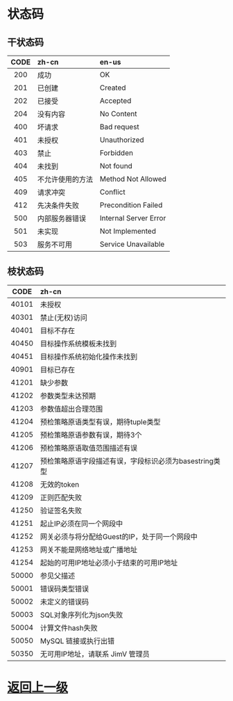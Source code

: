 # 状态码
## 干状态码
|CODE|zh-cn|en-us|
|:--:|:--|:--|
|200|成功|OK|
|201|已创建|Created|
|202|已接受|Accepted|
|204|没有内容|No Content|
|400|坏请求|Bad request|
|401|未授权|Unauthorized|
|403|禁止|Forbidden|
|404|未找到|Not found|
|405|不允许使用的方法|Method Not Allowed|
|409|请求冲突|Conflict|
|412|先决条件失败|Precondition Failed|
|500|内部服务器错误|Internal Server Error|
|501|未实现|Not Implemented|
|503|服务不可用|Service Unavailable|

## 枝状态码
|CODE|zh-cn|
|:--:|:--|
|40101|未授权|
|40301|禁止(无权)访问|
|40401|目标不存在|
|40450|目标操作系统模板未找到|
|40451|目标操作系统初始化操作未找到|
|40901|目标已存在|
|41201|缺少参数|
|41202|参数类型未达预期|
|41203|参数值超出合理范围|
|41204|预检策略原语类型有误，期待tuple类型|
|41205|预检策略原语参数有误，期待3个|
|41206|预检策略原语取值范围描述有误|
|41207|预检策略原语字段描述有误，字段标识必须为basestring类型|
|41208|无效的token|
|41209|正则匹配失败|
|41250|验证签名失败|
|41251|起止IP必须在同一个网段中|
|41252|网关必须与将分配给Guest的IP，处于同一个网段中|
|41253|网关不能是网络地址或广播地址|
|41254|起始的可用IP地址必须小于结束的可用IP地址|
|50000|参见父描述|
|50001|错误码类型错误|
|50002|未定义的错误码|
|50003|SQL对象序列化为json失败|
|50004|计算文件hash失败|
|50050|MySQL 链接或执行出错|
|50350|无可用IP地址，请联系 JimV 管理员|

[返回上一级](../README.md)
===
